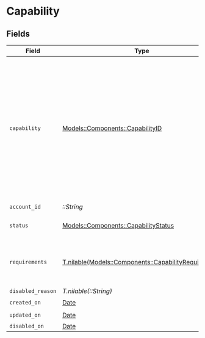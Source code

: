 # Capability


## Fields

| Field                                                                                                                                                                                                                                                                                                                                           | Type                                                                                                                                                                                                                                                                                                                                            | Required                                                                                                                                                                                                                                                                                                                                        | Description                                                                                                                                                                                                                                                                                                                                     |
| ----------------------------------------------------------------------------------------------------------------------------------------------------------------------------------------------------------------------------------------------------------------------------------------------------------------------------------------------- | ----------------------------------------------------------------------------------------------------------------------------------------------------------------------------------------------------------------------------------------------------------------------------------------------------------------------------------------------- | ----------------------------------------------------------------------------------------------------------------------------------------------------------------------------------------------------------------------------------------------------------------------------------------------------------------------------------------------- | ----------------------------------------------------------------------------------------------------------------------------------------------------------------------------------------------------------------------------------------------------------------------------------------------------------------------------------------------- |
| `capability`                                                                                                                                                                                                                                                                                                                                    | [Models::Components::CapabilityID](../../models/shared/capabilityid.md)                                                                                                                                                                                                                                                                         | :heavy_check_mark:                                                                                                                                                                                                                                                                                                                              | Moov account capabilities.<br/><br/>The `production-app`, `platform.production-app`, and / or `platform.wallet-transfers` capabilities might appear in your list. These are read-only capabilities that Moov requests and uses for account verification purposes. These capabilities remains active with your account and require no additional action. |
| `account_id`                                                                                                                                                                                                                                                                                                                                    | *::String*                                                                                                                                                                                                                                                                                                                                      | :heavy_check_mark:                                                                                                                                                                                                                                                                                                                              | N/A                                                                                                                                                                                                                                                                                                                                             |
| `status`                                                                                                                                                                                                                                                                                                                                        | [Models::Components::CapabilityStatus](../../models/shared/capabilitystatus.md)                                                                                                                                                                                                                                                                 | :heavy_check_mark:                                                                                                                                                                                                                                                                                                                              | The status of the capability requested for an account.                                                                                                                                                                                                                                                                                          |
| `requirements`                                                                                                                                                                                                                                                                                                                                  | [T.nilable(Models::Components::CapabilityRequirement)](../../models/shared/capabilityrequirement.md)                                                                                                                                                                                                                                            | :heavy_minus_sign:                                                                                                                                                                                                                                                                                                                              | Represents individual and business data necessary to facilitate the enabling of a capability for an account.                                                                                                                                                                                                                                    |
| `disabled_reason`                                                                                                                                                                                                                                                                                                                               | *T.nilable(::String)*                                                                                                                                                                                                                                                                                                                           | :heavy_minus_sign:                                                                                                                                                                                                                                                                                                                              | N/A                                                                                                                                                                                                                                                                                                                                             |
| `created_on`                                                                                                                                                                                                                                                                                                                                    | [Date](https://ruby-doc.org/stdlib-2.6.1/libdoc/date/rdoc/Date.html)                                                                                                                                                                                                                                                                            | :heavy_check_mark:                                                                                                                                                                                                                                                                                                                              | N/A                                                                                                                                                                                                                                                                                                                                             |
| `updated_on`                                                                                                                                                                                                                                                                                                                                    | [Date](https://ruby-doc.org/stdlib-2.6.1/libdoc/date/rdoc/Date.html)                                                                                                                                                                                                                                                                            | :heavy_check_mark:                                                                                                                                                                                                                                                                                                                              | N/A                                                                                                                                                                                                                                                                                                                                             |
| `disabled_on`                                                                                                                                                                                                                                                                                                                                   | [Date](https://ruby-doc.org/stdlib-2.6.1/libdoc/date/rdoc/Date.html)                                                                                                                                                                                                                                                                            | :heavy_minus_sign:                                                                                                                                                                                                                                                                                                                              | N/A                                                                                                                                                                                                                                                                                                                                             |